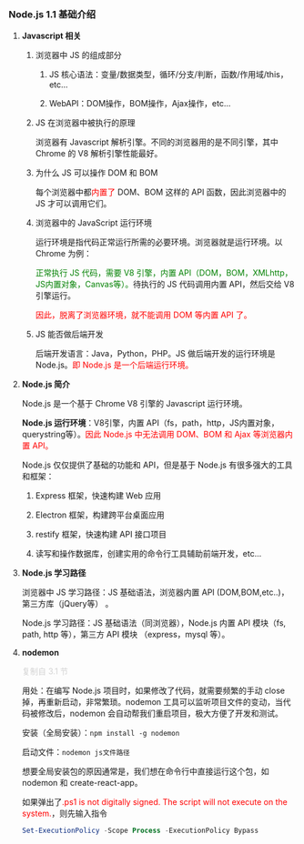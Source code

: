### Node.js 1.1 基础介绍

1. **Javascript 相关**

   1. 浏览器中 JS 的组成部分

      1. JS 核心语法：变量/数据类型，循环/分支/判断，函数/作用域/this，etc...

      2. WebAPI：DOM操作，BOM操作，Ajax操作，etc...

         

   2. JS 在浏览器中被执行的原理

      浏览器有 Javascript 解析引擎。不同的浏览器用的是不同引擎，其中 Chrome 的 V8 解析引擎性能最好。

      

   3. 为什么 JS 可以操作 DOM 和 BOM

      每个浏览器中都<font color='red'>内置了</font> DOM、BOM 这样的 API 函数，因此浏览器中的 JS 才可以调用它们。

      

   4. 浏览器中的 JavaScript 运行环境

      运行环境是指代码正常运行所需的必要环境。浏览器就是运行环境。以 Chrome 为例：

      <font color='green'>正常执行 JS 代码，需要 V8 引擎，内置 API（DOM，BOM，XMLhttp，JS内置对象，Canvas等）。</font>待执行的 JS 代码调用内置 API，然后交给 V8 引擎运行。

      <font color='red'>因此，脱离了浏览器环境，就不能调用 DOM 等内置 API 了。</font>

      

   5. JS 能否做后端开发

      后端开发语言：Java，Python，PHP。JS 做后端开发的运行环境是 Node.js。<font color='red'>即 Node.js 是一个后端运行环境。</font>

      

2. **Node.js 简介**

   Node.js 是一个基于 Chrome V8 引擎的 Javascript 运行环境。

   **Node.js 运行环境**：V8引擎，内置 API（fs，path，http，JS内置对象，querystring等）。</font><font color='red'>因此 Node.js 中无法调用 DOM、BOM 和 Ajax 等浏览器内置 API。</font>

   

   Node.js 仅仅提供了基础的功能和 API，但是基于 Node.js 有很多强大的工具和框架：

   1. Express 框架，快速构建 Web 应用

   2. Electron 框架，构建跨平台桌面应用

   3. restify 框架，快速构建 API 接口项目

   4. 读写和操作数据库，创建实用的命令行工具辅助前端开发，etc...

      

3. **Node.js 学习路径**

   浏览器中 JS 学习路径：JS 基础语法，浏览器内置 API (DOM,BOM,etc..)，第三方库（jQuery等） 。

   Node.js 学习路径：JS 基础语法（同浏览器），Node.js 内置 API 模块（fs, path, http 等），第三方 API 模块 （express，mysql 等）。

   

4. **nodemon**

   <font color='lightgrey'>复制自 3.1 节</font>

   用处：在编写 Node.js 项目时，如果修改了代码，就需要频繁的手动 close 掉，再重新启动，非常繁琐。nodemon 工具可以监听项目文件的变动，当代码被修改后，nodemon 会自动帮我们重启项目，极大方便了开发和测试。

   安装（全局安装）：`npm install -g nodemon`

   启动文件：`nodemon js文件路径`

   想要全局安装包的原因通常是，我们想在命令行中直接运行这个包，如 nodemon 和 create-react-app。

   

   如果弹出了<font color='red'>.ps1 is not digitally signed. The script will not execute on the system.</font>，则先输入指令

   ```powershell
   Set-ExecutionPolicy -Scope Process -ExecutionPolicy Bypass
   ```

   